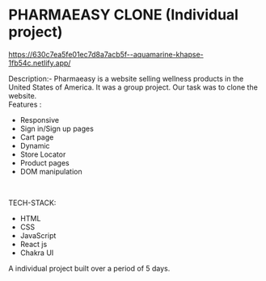 # PHARMAEASY CLONE (Individual project)
https://630c7ea5fe01ec7d8a7acb5f--aquamarine-khapse-1fb54c.netlify.app/

Description:- 
Pharmaeasy is a website selling wellness products in the United States of America. It was a group project. Our task was to clone the website.</br>
Features :
<ul>
<li> Responsive </li>
<li> Sign in/Sign up pages </li>
<li> Cart page </li>
<li> Dynamic  </li>
  <li> Store Locator </li>
  <li> Product pages</li>
<li> DOM manipulation </li>
</ul></br>

TECH-STACK:
<ul>
<li> HTML </li>
<li> CSS </li>
<li> JavaScript </li>
<li>React js</li>
<li>Chakra UI</li>
</ul>
A individual project built over a period of 5 days.





